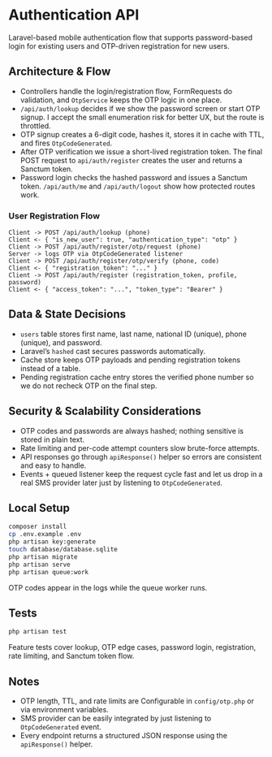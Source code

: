 # Authentication API

Laravel-based mobile authentication flow that supports password-based login for existing users and OTP-driven registration for new users.

## Architecture & Flow

- Controllers handle the login/registration flow, FormRequests do validation, and `OtpService` keeps the OTP logic in one place.
- `/api/auth/lookup` decides if we show the password screen or start OTP signup. I accept the small enumeration risk for better UX, but the route is throttled.
- OTP signup creates a 6-digit code, hashes it, stores it in cache with TTL, and fires `OtpCodeGenerated`.
- After OTP verification we issue a short-lived registration token. The final POST request to `api/auth/register` creates the user and returns a Sanctum token.
- Password login checks the hashed password and issues a Sanctum token. `/api/auth/me` and `/api/auth/logout` show how protected routes work.

### User Registration Flow

```
Client -> POST /api/auth/lookup (phone)
Client <- { "is_new_user": true, "authentication_type": "otp" }
Client -> POST /api/auth/register/otp/request (phone)
Server -> logs OTP via OtpCodeGenerated listener
Client -> POST /api/auth/register/otp/verify (phone, code)
Client <- { "registration_token": "..." }
Client -> POST /api/auth/register (registration_token, profile, password)
Client <- { "access_token": "...", "token_type": "Bearer" }
```

## Data & State Decisions

- `users` table stores first name, last name, national ID (unique), phone (unique), and password.
- Laravel’s `hashed` cast secures passwords automatically.
- Cache store keeps OTP payloads and pending registration tokens instead of a table.
- Pending registration cache entry stores the verified phone number so we do not recheck OTP on the final step.

## Security & Scalability Considerations

- OTP codes and passwords are always hashed; nothing sensitive is stored in plain text.
- Rate limiting and per-code attempt counters slow brute-force attempts.
- API responses go through `apiResponse()` helper so errors are consistent and easy to handle.
- Events + queued listener keep the request cycle fast and let us drop in a real SMS provider later just by listening to `OtpCodeGenerated`.

## Local Setup

```bash
composer install
cp .env.example .env
php artisan key:generate
touch database/database.sqlite
php artisan migrate
php artisan serve
php artisan queue:work
```

OTP codes appear in the logs while the queue worker runs.

## Tests

```bash
php artisan test
```

Feature tests cover lookup, OTP edge cases, password login, registration, rate limiting, and Sanctum token flow.

## Notes

- OTP length, TTL, and rate limits are Configurable in `config/otp.php` or via environment variables.
- SMS provider can be easily integrated by just listening to `OtpCodeGenerated` event.
- Every endpoint returns a structured JSON response using the `apiResponse()` helper.
